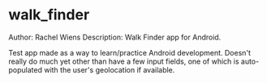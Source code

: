 # walk_finder
Author: Rachel Wiens
Description: Walk Finder app for Android.

Test app made as a way to learn/practice Android development.
Doesn't really do much yet other than have a few input fields, one of which is auto-populated with the user's geolocation if available. 
